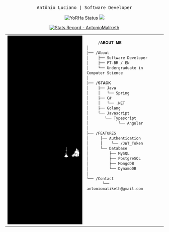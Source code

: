 <div align="center">
<pre>
Antônio Luciano | Software Developer
</pre>
<p>
  <img src="https://readme-typing-svg.herokuapp.com/?font=JetBrains+Mono&duration=1100&pause=750&color=FFFFFF&center=true&vCenter=true&multiline=true&repeat=true&width=600&height=140&lines=Fullstack;Type:+Software Developer;ID:+9;Location:+Github+Repository+Maintenance" alt="YoRHa Status">
  <img src="https://readme-typing-svg.herokuapp.com/?font=JetBrains+Mono&size=16&duration=3000&color=FFFFFF&center=true&vCenter=true&width=400&height=50&lines=[Java+Go+C...:+Boot+Sequence+Initiated];[MEMORY+UNIT:+GREEN]">
</p>
<p>
  <a href="https://github.com/AntonioMaliketh">
    <img src="https://github-readme-stats.vercel.app/api?username=AntonioMaliketh&show_icons=true&theme=graywhite&bg_color=000000&text_color=ffffff&icon_color=ffffff&title_color=ffffff&border_color=ffffff" alt="Stats Record - AntonioMaliketh">
  </a>
</p>

<table>
  <tr>
    <td style="width: 50%;">
       <img src="desktop-wallpaper-minimalist-dark-souls-best-minimalist-dark.jpg" alt="Elden Ring Cerulean Coast" style="width: 100%; height: 600px; border: none;"/>
    </td>
    <td style="width: 100%; height: 400px; vertical-align: top;">

         /𝐀𝐁𝐎𝐔𝐓 𝐌𝐄
    │
    ├── /About
    │    ├── Software Developer
    │    ├── PT-BR / EN
    │    └── Undergraduate in Computer Science
    │
    ├── /𝐒𝐓𝐀𝐂𝐊
    │    ├── Java
    │    │   └── Spring
    │    ├── C#
    │    │   └── .NET
    │    ├── Golang
    │    └── Javascript
    │       └── Typescript
    │             └── Angular
    │
    ├── /FEATURES
    │     │── Authentication
    │     │    └── /JWT_Token
    │     └── Database
    │         ├── MySQL
    │         ├── PostgreSQL
    │         ├── MongoDB      
    │         └── DynamoDB
    │     
    └── /Contact
           └── antoniomaliketh@gmail.com




        
  </tr>
</table>